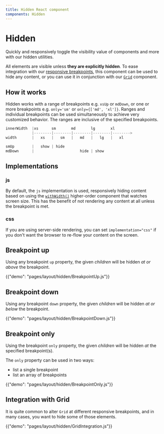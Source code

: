 ```yaml
---
title: Hidden React component
components: Hidden
---
```


# Hidden

<p class="description">Quickly and responsively toggle the visibility value of components and more with our hidden utilities.</p>

All elements are visible unless **they are explicitly hidden**. To ease integration with our [responsive breakpoints](/layout/basics/), this component can be used to hide any content, or you can use it in conjunction with our [`Grid`](/layout/grid/) component.

## How it works

Hidden works with a range of breakpoints e.g. `xsUp` or `mdDown`, or one or more breakpoints e.g. `only='sm'` or `only={['md', 'xl']}`. Ranges and individual breakpoints can be used simultaneously to achieve very customized behavior. The ranges are inclusive of the specified breakpoints.

```js
innerWidth  |xs      sm       md       lg       xl
            |--------|--------|--------|--------|-------->
width       |   xs   |   sm   |   md   |   lg   |   xl

smUp        |   show | hide
mdDown      |                     hide | show

```

## Implementations

### js

By default, the `js` implementation is used, responsively hiding content based on using the [`withWidth()`](/layout/breakpoints/#withwidth) higher-order component that watches screen size. This has the benefit of not rendering any content at all unless the breakpoint is met.

### css

If you are using server-side rendering, you can set `implementation="css"` if you don't want the browser to re-flow your content on the screen.

## Breakpoint up

Using any breakpoint `up` property, the given *children* will be hidden *at or above* the breakpoint.

{{"demo": "pages/layout/hidden/BreakpointUp.js"}}

## Breakpoint down

Using any breakpoint `down` property, the given *children* will be hidden *at or below* the breakpoint.

{{"demo": "pages/layout/hidden/BreakpointDown.js"}}

## Breakpoint only

Using the breakpoint `only` property, the given *children* will be hidden *at* the specified breakpoint(s).

The `only` property can be used in two ways:

- list a single breakpoint
- list an array of breakpoints

{{"demo": "pages/layout/hidden/BreakpointOnly.js"}}

## Integration with Grid

It is quite common to alter `Grid` at different responsive breakpoints, and in many cases, you want to hide some of those elements.

{{"demo": "pages/layout/hidden/GridIntegration.js"}}
